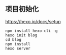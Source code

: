 
## 项目初始化
https://hexo.io/docs/setup
```shell
npm install hexo-cli -g
hexo init blog
cd blog
npm install
hexo server
```

